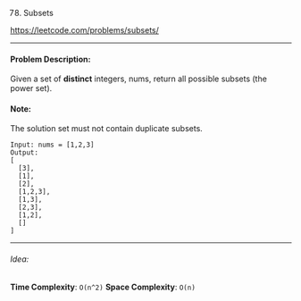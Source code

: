 78. Subsets

https://leetcode.com/problems/subsets/

---

#### Problem Description:

Given a set of **distinct** integers, nums, return all possible subsets (the power set).

#### Note:

The solution set must not contain duplicate subsets.

```
Input: nums = [1,2,3]
Output:
[
  [3],
  [1],
  [2],
  [1,2,3],
  [1,3],
  [2,3],
  [1,2],
  []
]
```

---

###### Idea:

**Time Complexity**: `O(n^2)`
**Space Complexity**: `O(n)`
